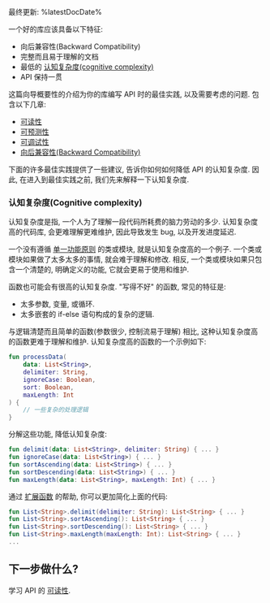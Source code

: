 [//]: # (title: 入门)

最终更新: %latestDocDate%

一个好的库应该具备以下特征:
* 向后兼容性(Backward Compatibility)
* 完整而且易于理解的文档
* 最低的 [认知复杂度(cognitive complexity)](#cognitive-complexity)
* API 保持一贯

这篇向导概要性的介绍为你的库编写 API 时的最佳实践, 以及需要考虑的问题.
包含以下几章:
* [可读性](jvm-api-guidelines-readability.md)
* [可预测性](jvm-api-guidelines-predictability.md)
* [可调试性](jvm-api-guidelines-debuggability.md)
* [向后兼容性(Backward Compatibility)](jvm-api-guidelines-backward-compatibility.md)

下面的许多最佳实践提供了一些建议, 告诉你如何如何降低 API 的认知复杂度.
因此, 在进入到最佳实践之前, 我们先来解释一下认知复杂度.

### 认知复杂度(Cognitive complexity)

认知复杂度是指, 一个人为了理解一段代码所耗费的脑力劳动的多少.
认知复杂度高的代码库, 会更难理解更难维护, 因此导致发生 bug, 以及开发进度延迟.

一个没有遵循 [单一功能原则](https://en.wikipedia.org/wiki/Single-responsibility_principle) 的类或模块,
就是认知复杂度高的一个例子.
一个类或模块如果做了太多太多的事情, 就会难于理解和修改.
相反, 一个类或模块如果只包含一个清楚的, 明确定义的功能, 它就会更易于使用和维护.

函数也可能会有很高的认知复杂度. "写得不好" 的函数, 常见的特征是:
* 太多参数, 变量, 或循环.
* 太多嵌套的 if-else 语句构成的复杂的逻辑.

与逻辑清楚而且简单的函数(参数很少, 控制流易于理解) 相比, 这种认知复杂度高的函数更难于理解和维护.
认知复杂度高的函数的一个示例如下:

```kotlin
fun processData(
    data: List<String>,
    delimiter: String,
    ignoreCase: Boolean,
    sort: Boolean,
    maxLength: Int
) {
    // 一些复杂的处理逻辑
}
```

分解这些功能, 降低认知复杂度:

```kotlin
fun delimit(data: List<String>, delimiter: String) { ... }
fun ignoreCase(data: List<String>) { ... }
fun sortAscending(data: List<String>) { ... }
fun sortDescending(data: List<String>) { ... }
fun maxLength(data: List<String>, maxLength: Int) { ... }
```

通过 [扩展函数](extensions.md) 的帮助, 你可以更加简化上面的代码:

```kotlin
fun List<String>.delimit(delimiter: String): List<String> { ... }
fun List<String>.sortAscending(): List<String> { ... }
fun List<String>.sortDescending(): List<String> { ... }
fun List<String>.maxLength(maxLength: Int): List<String> { ... }
...
```

## 下一步做什么?

学习 API 的 [可读性](jvm-api-guidelines-readability.md).
